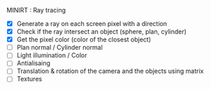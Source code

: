 MINIRT : Ray tracing

- [X] Generate a ray on each screen pixel with a direction
- [X] Check if the ray intersect an object (sphere, plan, cylinder)
- [X] Get the pixel color (color of the closest object)
- [ ] Plan normal / Cylinder normal
- [ ] Light illumination / Color
- [ ] Antialisaing
- [ ] Translation & rotation of the camera and the objects using matrix
- [ ] Textures
